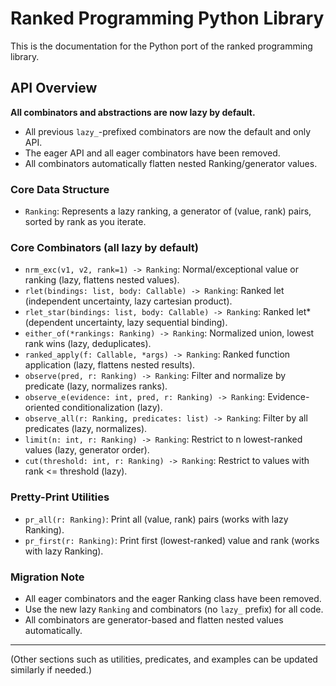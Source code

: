 # Ranked Programming Python Library

This is the documentation for the Python port of the ranked programming library.

## API Overview

**All combinators and abstractions are now lazy by default.**
- All previous `lazy_`-prefixed combinators are now the default and only API.
- The eager API and all eager combinators have been removed.
- All combinators automatically flatten nested Ranking/generator values.

### Core Data Structure

- `Ranking`: Represents a lazy ranking, a generator of (value, rank) pairs, sorted by rank as you iterate.

### Core Combinators (all lazy by default)
- `nrm_exc(v1, v2, rank=1) -> Ranking`: Normal/exceptional value or ranking (lazy, flattens nested values).
- `rlet(bindings: list, body: Callable) -> Ranking`: Ranked let (independent uncertainty, lazy cartesian product).
- `rlet_star(bindings: list, body: Callable) -> Ranking`: Ranked let* (dependent uncertainty, lazy sequential binding).
- `either_of(*rankings: Ranking) -> Ranking`: Normalized union, lowest rank wins (lazy, deduplicates).
- `ranked_apply(f: Callable, *args) -> Ranking`: Ranked function application (lazy, flattens nested results).
- `observe(pred, r: Ranking) -> Ranking`: Filter and normalize by predicate (lazy, normalizes ranks).
- `observe_e(evidence: int, pred, r: Ranking) -> Ranking`: Evidence-oriented conditionalization (lazy).
- `observe_all(r: Ranking, predicates: list) -> Ranking`: Filter by all predicates (lazy, normalizes).
- `limit(n: int, r: Ranking) -> Ranking`: Restrict to n lowest-ranked values (lazy, generator order).
- `cut(threshold: int, r: Ranking) -> Ranking`: Restrict to values with rank <= threshold (lazy).

### Pretty-Print Utilities
- `pr_all(r: Ranking)`: Print all (value, rank) pairs (works with lazy Ranking).
- `pr_first(r: Ranking)`: Print first (lowest-ranked) value and rank (works with lazy Ranking).

### Migration Note
- All eager combinators and the eager Ranking class have been removed.
- Use the new lazy `Ranking` and combinators (no `lazy_` prefix) for all code.
- All combinators are generator-based and flatten nested values automatically.

---

(Other sections such as utilities, predicates, and examples can be updated similarly if needed.)

